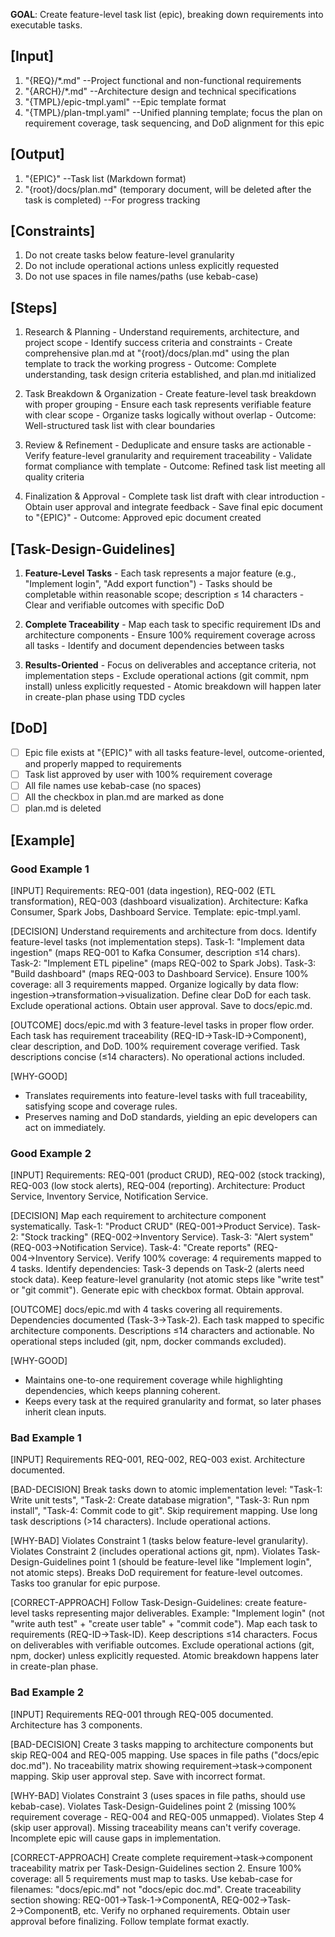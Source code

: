 **GOAL**: Create feature-level task list (epic), breaking down requirements into executable tasks.

## [Input]
  1. "{REQ}/*.md" --Project functional and non-functional requirements
  2. "{ARCH}/*.md" --Architecture design and technical specifications
  3. "{TMPL}/epic-tmpl.yaml" --Epic template format
  4. "{TMPL}/plan-tmpl.yaml" --Unified planning template; focus the plan on requirement coverage, task sequencing, and DoD alignment for this epic

## [Output]
  1. "{EPIC}" --Task list (Markdown format)
  2. "{root}/docs/plan.md" (temporary document, will be deleted after the task is completed) --For progress tracking

## [Constraints]
  1. Do not create tasks below feature-level granularity
  2. Do not include operational actions unless explicitly requested
  3. Do not use spaces in file names/paths (use kebab-case)

## [Steps]
  1. Research & Planning
    - Understand requirements, architecture, and project scope
    - Identify success criteria and constraints
    - Create comprehensive plan.md at "{root}/docs/plan.md" using the plan template to track the working progress
    - Outcome: Complete understanding, task design criteria established, and plan.md initialized

  2. Task Breakdown & Organization
    - Create feature-level task breakdown with proper grouping
    - Ensure each task represents verifiable feature with clear scope
    - Organize tasks logically without overlap
    - Outcome: Well-structured task list with clear boundaries

  3. Review & Refinement
    - Deduplicate and ensure tasks are actionable
    - Verify feature-level granularity and requirement traceability
    - Validate format compliance with template
    - Outcome: Refined task list meeting all quality criteria

  4. Finalization & Approval
    - Complete task list draft with clear introduction
    - Obtain user approval and integrate feedback
    - Save final epic document to "{EPIC}"
    - Outcome: Approved epic document created

## [Task-Design-Guidelines]
  1. **Feature-Level Tasks**
    - Each task represents a major feature (e.g., "Implement login", "Add export function")
    - Tasks should be completable within reasonable scope; description ≤ 14 characters
    - Clear and verifiable outcomes with specific DoD
  
  2. **Complete Traceability**
    - Map each task to specific requirement IDs and architecture components
    - Ensure 100% requirement coverage across all tasks
    - Identify and document dependencies between tasks
  
  3. **Results-Oriented**
    - Focus on deliverables and acceptance criteria, not implementation steps
    - Exclude operational actions (git commit, npm install) unless explicitly requested
    - Atomic breakdown will happen later in create-plan phase using TDD cycles

## [DoD]
  - [ ] Epic file exists at "{EPIC}" with all tasks feature-level, outcome-oriented, and properly mapped to requirements
  - [ ] Task list approved by user with 100% requirement coverage
  - [ ] All file names use kebab-case (no spaces)
  - [ ] All the checkbox in plan.md are marked as done
  - [ ] plan.md is deleted

## [Example]

### Good Example 1
[INPUT]
Requirements: REQ-001 (data ingestion), REQ-002 (ETL transformation), REQ-003 (dashboard visualization). Architecture: Kafka Consumer, Spark Jobs, Dashboard Service. Template: epic-tmpl.yaml.

[DECISION]
Understand requirements and architecture from docs. Identify feature-level tasks (not implementation steps). Task-1: "Implement data ingestion" (maps REQ-001 to Kafka Consumer, description ≤14 chars). Task-2: "Implement ETL pipeline" (maps REQ-002 to Spark Jobs). Task-3: "Build dashboard" (maps REQ-003 to Dashboard Service). Ensure 100% coverage: all 3 requirements mapped. Organize logically by data flow: ingestion→transformation→visualization. Define clear DoD for each task. Exclude operational actions. Obtain user approval. Save to docs/epic.md.

[OUTCOME]
docs/epic.md with 3 feature-level tasks in proper flow order. Each task has requirement traceability (REQ-ID→Task-ID→Component), clear description, and DoD. 100% requirement coverage verified. Task descriptions concise (≤14 characters). No operational actions included.

[WHY-GOOD]
- Translates requirements into feature-level tasks with full traceability, satisfying scope and coverage rules.
- Preserves naming and DoD standards, yielding an epic developers can act on immediately.

### Good Example 2
[INPUT]
Requirements: REQ-001 (product CRUD), REQ-002 (stock tracking), REQ-003 (low stock alerts), REQ-004 (reporting). Architecture: Product Service, Inventory Service, Notification Service.

[DECISION]
Map each requirement to architecture component systematically. Task-1: "Product CRUD" (REQ-001→Product Service). Task-2: "Stock tracking" (REQ-002→Inventory Service). Task-3: "Alert system" (REQ-003→Notification Service). Task-4: "Create reports" (REQ-004→Inventory Service). Verify 100% coverage: 4 requirements mapped to 4 tasks. Identify dependencies: Task-3 depends on Task-2 (alerts need stock data). Keep feature-level granularity (not atomic steps like "write test" or "git commit"). Generate epic with checkbox format. Obtain approval.

[OUTCOME]
docs/epic.md with 4 tasks covering all requirements. Dependencies documented (Task-3→Task-2). Each task mapped to specific architecture components. Descriptions ≤14 characters and actionable. No operational steps included (git, npm, docker commands excluded).

[WHY-GOOD]
- Maintains one-to-one requirement coverage while highlighting dependencies, which keeps planning coherent.
- Keeps every task at the required granularity and format, so later phases inherit clean inputs.

### Bad Example 1
[INPUT]
Requirements REQ-001, REQ-002, REQ-003 exist. Architecture documented.

[BAD-DECISION]
Break tasks down to atomic implementation level: "Task-1: Write unit tests", "Task-2: Create database migration", "Task-3: Run npm install", "Task-4: Commit code to git". Skip requirement mapping. Use long task descriptions (>14 characters). Include operational actions.

[WHY-BAD]
Violates Constraint 1 (tasks below feature-level granularity). Violates Constraint 2 (includes operational actions git, npm). Violates Task-Design-Guidelines point 1 (should be feature-level like "Implement login", not atomic steps). Breaks DoD requirement for feature-level outcomes. Tasks too granular for epic purpose.

[CORRECT-APPROACH]
Follow Task-Design-Guidelines: create feature-level tasks representing major deliverables. Example: "Implement login" (not "write auth test" + "create user table" + "commit code"). Map each task to requirements (REQ-ID→Task-ID). Keep descriptions ≤14 characters. Focus on deliverables with verifiable outcomes. Exclude operational actions (git, npm, docker) unless explicitly requested. Atomic breakdown happens later in create-plan phase.

### Bad Example 2
[INPUT]
Requirements REQ-001 through REQ-005 documented. Architecture has 3 components.

[BAD-DECISION]
Create 3 tasks mapping to architecture components but skip REQ-004 and REQ-005 mapping. Use spaces in file paths ("docs/epic doc.md"). No traceability matrix showing requirement→task→component mapping. Skip user approval step. Save with incorrect format.

[WHY-BAD]
Violates Constraint 3 (uses spaces in file paths, should use kebab-case). Violates Task-Design-Guidelines point 2 (missing 100% requirement coverage - REQ-004 and REQ-005 unmapped). Violates Step 4 (skip user approval). Missing traceability means can't verify coverage. Incomplete epic will cause gaps in implementation.

[CORRECT-APPROACH]
Create complete requirement→task→component traceability matrix per Task-Design-Guidelines section 2. Ensure 100% coverage: all 5 requirements must map to tasks. Use kebab-case for filenames: "docs/epic.md" not "docs/epic doc.md". Create traceability section showing: REQ-001→Task-1→ComponentA, REQ-002→Task-2→ComponentB, etc. Verify no orphaned requirements. Obtain user approval before finalizing. Follow template format exactly.
